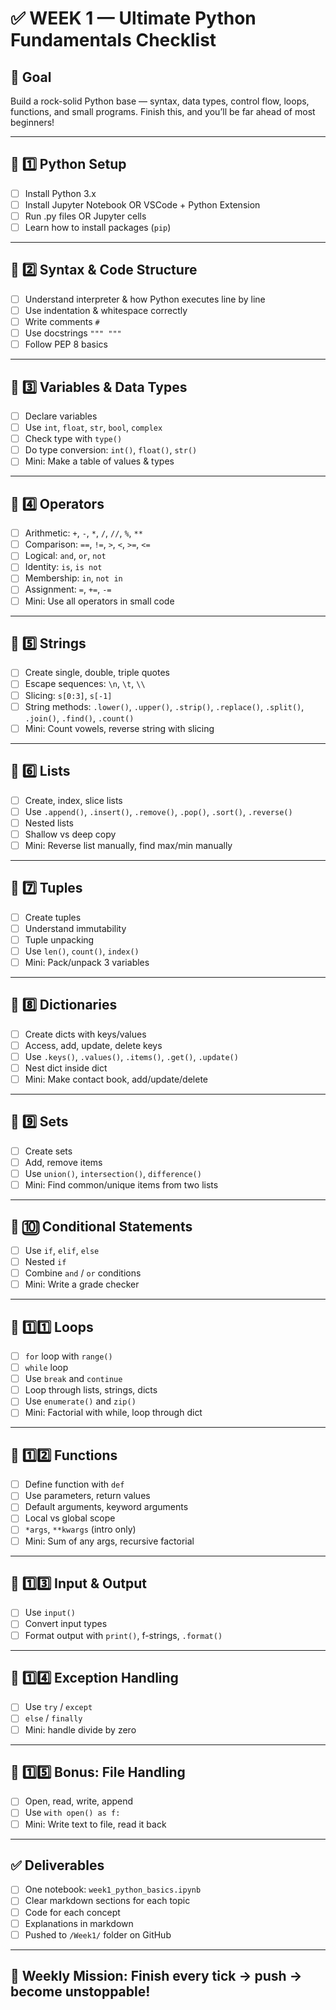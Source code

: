 # ✅ WEEK 1 — Ultimate Python Fundamentals Checklist

## 🎯 Goal

Build a rock-solid Python base — syntax, data types, control flow, loops, functions, and small programs. Finish this, and you’ll be far ahead of most beginners!

---

## 📌 1️⃣ Python Setup

- [ ] Install Python 3.x
- [ ] Install Jupyter Notebook OR VSCode + Python Extension
- [ ] Run .py files OR Jupyter cells
- [ ] Learn how to install packages (`pip`)

---

## 📌 2️⃣ Syntax & Code Structure

- [ ] Understand interpreter & how Python executes line by line
- [ ] Use indentation & whitespace correctly
- [ ] Write comments `#`
- [ ] Use docstrings `""" """`
- [ ] Follow PEP 8 basics

---

## 📌 3️⃣ Variables & Data Types

- [ ] Declare variables
- [ ] Use `int`, `float`, `str`, `bool`, `complex`
- [ ] Check type with `type()`
- [ ] Do type conversion: `int()`, `float()`, `str()`
- [ ] Mini: Make a table of values & types

---

## 📌 4️⃣ Operators

- [ ] Arithmetic: `+`, `-`, `*`, `/`, `//`, `%`, `**`
- [ ] Comparison: `==`, `!=`, `>`, `<`, `>=`, `<=`
- [ ] Logical: `and`, `or`, `not`
- [ ] Identity: `is`, `is not`
- [ ] Membership: `in`, `not in`
- [ ] Assignment: `=`, `+=`, `-=`
- [ ] Mini: Use all operators in small code

---

## 📌 5️⃣ Strings

- [ ] Create single, double, triple quotes
- [ ] Escape sequences: `\n`, `\t`, `\\`
- [ ] Slicing: `s[0:3]`, `s[-1]`
- [ ] String methods: `.lower()`, `.upper()`, `.strip()`, `.replace()`, `.split()`, `.join()`, `.find()`, `.count()`
- [ ] Mini: Count vowels, reverse string with slicing

---

## 📌 6️⃣ Lists

- [ ] Create, index, slice lists
- [ ] Use `.append()`, `.insert()`, `.remove()`, `.pop()`, `.sort()`, `.reverse()`
- [ ] Nested lists
- [ ] Shallow vs deep copy
- [ ] Mini: Reverse list manually, find max/min manually

---

## 📌 7️⃣ Tuples

- [ ] Create tuples
- [ ] Understand immutability
- [ ] Tuple unpacking
- [ ] Use `len()`, `count()`, `index()`
- [ ] Mini: Pack/unpack 3 variables

---

## 📌 8️⃣ Dictionaries

- [ ] Create dicts with keys/values
- [ ] Access, add, update, delete keys
- [ ] Use `.keys()`, `.values()`, `.items()`, `.get()`, `.update()`
- [ ] Nest dict inside dict
- [ ] Mini: Make contact book, add/update/delete

---

## 📌 9️⃣ Sets

- [ ] Create sets
- [ ] Add, remove items
- [ ] Use `union()`, `intersection()`, `difference()`
- [ ] Mini: Find common/unique items from two lists

---

## 📌 🔟 Conditional Statements

- [ ] Use `if`, `elif`, `else`
- [ ] Nested `if`
- [ ] Combine `and` / `or` conditions
- [ ] Mini: Write a grade checker

---

## 📌 1️⃣1️⃣ Loops

- [ ] `for` loop with `range()`
- [ ] `while` loop
- [ ] Use `break` and `continue`
- [ ] Loop through lists, strings, dicts
- [ ] Use `enumerate()` and `zip()`
- [ ] Mini: Factorial with while, loop through dict

---

## 📌 1️⃣2️⃣ Functions

- [ ] Define function with `def`
- [ ] Use parameters, return values
- [ ] Default arguments, keyword arguments
- [ ] Local vs global scope
- [ ] `*args`, `**kwargs` (intro only)
- [ ] Mini: Sum of any args, recursive factorial

---

## 📌 1️⃣3️⃣ Input & Output

- [ ] Use `input()`
- [ ] Convert input types
- [ ] Format output with `print()`, f-strings, `.format()`

---

## 📌 1️⃣4️⃣ Exception Handling

- [ ] Use `try` / `except`
- [ ] `else` / `finally`
- [ ] Mini: handle divide by zero

---

## 📌 1️⃣5️⃣ Bonus: File Handling

- [ ] Open, read, write, append
- [ ] Use `with open() as f:`
- [ ] Mini: Write text to file, read it back

---

## ✅ Deliverables

- [ ] One notebook: `week1_python_basics.ipynb`
- [ ] Clear markdown sections for each topic
- [ ] Code for each concept
- [ ] Explanations in markdown
- [ ] Pushed to `/Week1/` folder on GitHub

---

## 🚀 Weekly Mission: **Finish every tick → push → become unstoppable!**
